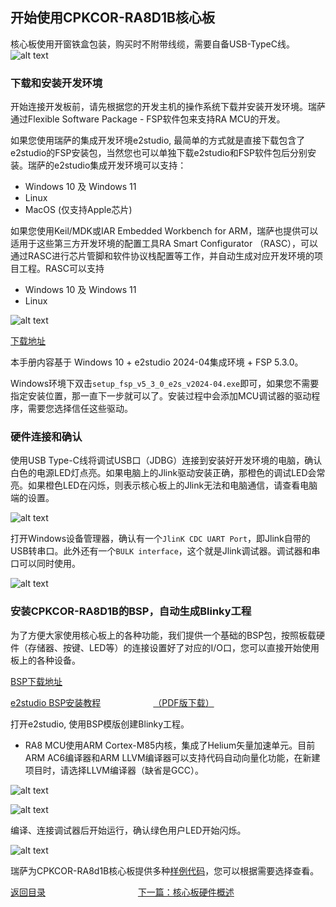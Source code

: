 ## 开始使用CPKCOR-RA8D1B核心板

核心板使用开窗铁盒包装，购买时不附带线缆，需要自备USB-TypeC线。
![alt text](images/02_unbox/image-1.png)

### 下载和安装开发环境

开始连接开发板前，请先根据您的开发主机的操作系统下载并安装开发环境。瑞萨通过Flexible Software Package - FSP软件包来支持RA MCU的开发。

如果您使用瑞萨的集成开发环境e2studio, 最简单的方式就是直接下载包含了e2studio的FSP安装包，当然您也可以单独下载e2studio和FSP软件包后分别安装。瑞萨的e2studio集成开发环境可以支持：
- Windows 10 及 Windows 11
- Linux
- MacOS (仅支持Apple芯片)

如果您使用Keil/MDK或IAR Embedded Workbench for ARM，瑞萨也提供可以适用于这些第三方开发环境的配置工具RA Smart Configurator （RASC），可以通过RASC进行芯片管脚和软件协议栈配置等工作，并自动生成对应开发环境的项目工程。RASC可以支持
- Windows 10 及 Windows 11
- Linux
  
![alt text](images/02_unbox/image-2.png)

[下载地址](https://github.com/renesas/fsp/releases)

本手册内容基于 Windows 10 + e2studio 2024-04集成环境 + FSP 5.3.0。

Windows环境下双击`setup_fsp_v5_3_0_e2s_v2024-04.exe`即可，如果您不需要指定安装位置，那一直下一步就可以了。安装过程中会添加MCU调试器的驱动程序，需要您选择信任这些驱动。

### 硬件连接和确认

使用USB Type-C线将调试USB口（JDBG）连接到安装好开发环境的电脑，确认白色的电源LED灯点亮。如果电脑上的Jlink驱动安装正确，那橙色的调试LED会常亮。如果橙色LED在闪烁，则表示核心板上的Jlink无法和电脑通信，请查看电脑端的设置。

![alt text](images/02_unbox/image.png)

打开Windows设备管理器，确认有一个`JlinK CDC UART Port`，即Jlink自带的USB转串口。此外还有一个`BULK interface`，这个就是Jlink调试器。调试器和串口可以同时使用。

![alt text](images/02_unbox/image-3.png)

### 安装CPKCOR-RA8D1B的BSP，自动生成Blinky工程

为了方便大家使用核心板上的各种功能，我们提供一个基础的BSP包，按照板载硬件（存储器、按键、LED等）的连接设置好了对应的I/O口，您可以直接开始使用板上的各种设备。

[BSP下载地址](./Renesas.RA_board_ra8d1_cpkcor.5.1.0.pack)

[e2studio BSP安装教程](https://zh-support.renesas.com/knowledgeBase/21373750)      [（PDF版下载）](https://github.com/renesas/cpk_examples/blob/main/docs/r01an7244cc0110-ra.pdf)

打开e2studio, 使用BSP模版创建Blinky工程。

- RA8 MCU使用ARM Cortex-M85内核，集成了Helium矢量加速单元。目前ARM AC6编译器和ARM LLVM编译器可以支持代码自动向量化功能，在新建项目时，请选择LLVM编译器（缺省是GCC）。

![alt text](images/02_unbox/image-5.png)

![alt text](images/02_unbox/image-6.png)

编译、连接调试器后开始运行，确认绿色用户LED开始闪烁。

![alt text](images/02_unbox/image-7.png)

瑞萨为CPKCOR-RA8d1B核心板提供多种[样例代码](https://github.com/renesas/cpk_examples/tree/main/cpkcor_ra8d1b)，您可以根据需要选择查看。


[返回目录](01_overview.md)             [下一篇：核心板硬件概述](03_hardware.md)






